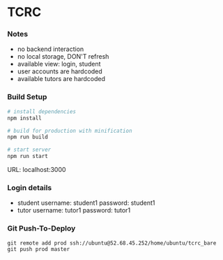 # TCRC
### Notes
- no backend interaction
- no local storage, DON'T refresh
- available view: login, student
- user accounts are hardcoded
- available tutors are hardcoded

### Build Setup

``` bash
# install dependencies
npm install

# build for production with minification
npm run build

# start server
npm run start
```
URL: localhost:3000

### Login details
- student
username: student1
password: student1
- tutor
username: tutor1
password: tutor1

### Git Push-To-Deploy
```
git remote add prod ssh://ubuntu@52.68.45.252/home/ubuntu/tcrc_bare
git push prod master
```
